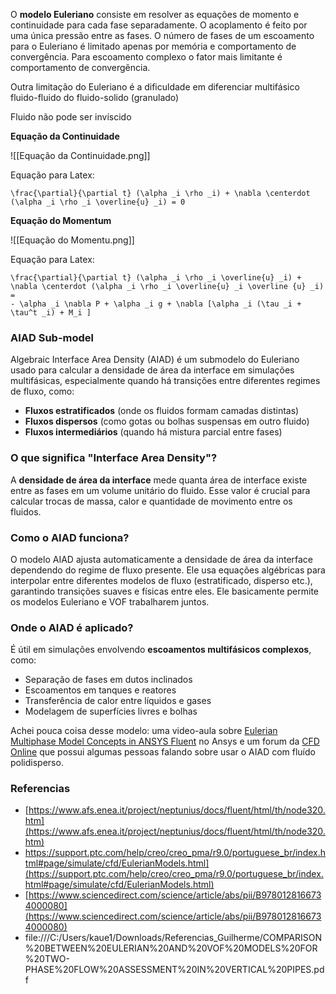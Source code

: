 O **modelo Euleriano** consiste em resolver as equações de momento e continuidade para cada fase separadamente. 
O acoplamento é feito por uma única pressão entre as fases.
O número de fases de um escoamento para o Euleriano é limitado apenas por memória e comportamento de convergência. 
Para escoamento complexo o fator mais limitante é comportamento de convergência.

Outra limitação do Euleriano é a dificuldade em diferenciar multifásico fluido-fluido do fluido-solido (granulado)

Fluido não pode ser invíscido

**Equação da Continuidade**

![[Equação da Continuidade.png]]

 Equação para Latex:
 
````
\frac{\partial}{\partial t} (\alpha _i \rho _i) + \nabla \centerdot (\alpha _i \rho _i \overline{u} _i) = 0
````

 **Equação do Momentum**

![[Equação do Momentu.png]]

Equação para Latex:
````
\frac{\partial}{\partial t} (\alpha _i \rho _i \overline{u} _i) + \nabla \centerdot (\alpha _i \rho _i \overline{u} _i \overline {u} _i) =
- \alpha _i \nabla P + \alpha _i g + \nabla [\alpha _i (\tau _i + \tau^t _i) + M_i ]
````

### AIAD Sub-model
Algebraic Interface Area Density (AIAD) é um submodelo do Euleriano usado para calcular a densidade de área da interface em simulações multifásicas, especialmente quando há transições entre diferentes regimes de fluxo, como:

- **Fluxos estratificados** (onde os fluidos formam camadas distintas)
- **Fluxos dispersos** (como gotas ou bolhas suspensas em outro fluido)
- **Fluxos intermediários** (quando há mistura parcial entre fases)

### O que significa "Interface Area Density"?

A **densidade de área da interface** mede quanta área de interface existe entre as fases em um volume unitário do fluido. Esse valor é crucial para calcular trocas de massa, calor e quantidade de movimento entre os fluidos.

### Como o AIAD funciona?

O modelo AIAD ajusta automaticamente a densidade de área da interface dependendo do regime de fluxo presente. Ele usa equações algébricas para interpolar entre diferentes modelos de fluxo (estratificado, disperso etc.), garantindo transições suaves e físicas entre eles. Ele basicamente permite os modelos Euleriano e VOF trabalharem juntos.

### Onde o AIAD é aplicado?

É útil em simulações envolvendo **escoamentos multifásicos complexos**, como:

- Separação de fases em dutos inclinados
- Escoamentos em tanques e reatores
- Transferência de calor entre líquidos e gases
- Modelagem de superfícies livres e bolhas

Achei pouca coisa desse modelo: uma video-aula sobre [Eulerian Multiphase Model Concepts in ANSYS Fluent](https://www.youtube.com/watch?v=yc9YqvxkQDg) no Ansys e um forum da [CFD Online](https://www.cfd-online.com/Forums/cfx/167770-multiphase-flow-implementing-aiad-model.html) que possui algumas pessoas falando sobre usar o AIAD com fluído polidisperso. 

### Referencias
- [https://www.afs.enea.it/project/neptunius/docs/fluent/html/th/node320.htm](https://www.afs.enea.it/project/neptunius/docs/fluent/html/th/node320.htm)
- https://support.ptc.com/help/creo/creo_pma/r9.0/portuguese_br/index.html#page/simulate/cfd/EulerianModels.html](https://support.ptc.com/help/creo/creo_pma/r9.0/portuguese_br/index.html#page/simulate/cfd/EulerianModels.html)
- [https://www.sciencedirect.com/science/article/abs/pii/B9780128166734000080](https://www.sciencedirect.com/science/article/abs/pii/B9780128166734000080)
- file:///C:/Users/kaue1/Downloads/Referencias_Guilherme/COMPARISON%20BETWEEN%20EULERIAN%20AND%20VOF%20MODELS%20FOR%20TWO-PHASE%20FLOW%20ASSESSMENT%20IN%20VERTICAL%20PIPES.pdf